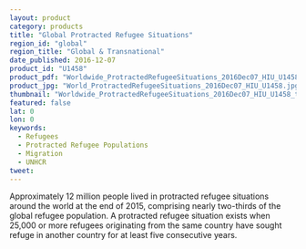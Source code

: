 ```yaml
---
layout: product
category: products
title: "Global Protracted Refugee Situations"
region_id: "global" 
region_title: "Global & Transnational"
date_published: 2016-12-07
product_id: "U1458"
product_pdf: "Worldwide_ProtractedRefugeeSituations_2016Dec07_HIU_U1458.pdf"
product_jpg: "World_ProtractedRefugeeSituations_2016Dec07_HIU_U1458.jpg"
thumbnail: "Worldwide_ProtractedRefugeeSituations_2016Dec07_HIU_U1458_thumb.jpg"
featured: false
lat: 0
lon: 0
keywords:
  - Refugees
  - Protracted Refugee Populations
  - Migration
  - UNHCR
tweet: 
---
```

Approximately 12 million people lived in protracted refugee situations around the world at the end of 2015, comprising nearly two-thirds of the global refugee population. A protracted refugee situation exists when 25,000 or more refugees originating from the same country have sought refuge in another country for at least five consecutive years.
